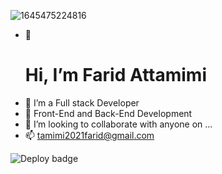 ![1645475224816](https://user-images.githubusercontent.com/97972332/203011554-acf87fb6-33ef-464a-8035-cb66803855a7.jpeg)


- 👋 <h1>Hi, I’m Farid Attamimi</h1>
- 🌱 I’m a Full stack Developer
- 🌱 Front-End and Back-End Development
- 💞️ I’m looking to collaborate with anyone on ...
- 📫 tamimi2021farid@gmail.com

<!---
Tamimi2022/Tamimi2022 is a ✨ special ✨ repository because its `README.md` (this file) appears on your GitHub profile.
You can click the Preview link to take a look at your changes.
--->

![Deploy badge](https://github.com/tamimi2022/cd-project2022/actions/workflows/run-tests_deploy.yml/badge.svg)
